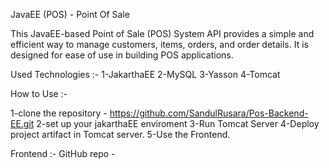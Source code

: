JavaEE (POS) - Point Of Sale

This JavaEE-based Point of Sale (POS) System API provides a simple and efficient way to manage customers, items, orders, and order details. It is designed for ease of use in building POS applications.

Used Technologies :-
 1-JakarthaEE
 2-MySQL
 3-Yasson
 4-Tomcat

How to Use :-

 1-clone the repository - https://github.com/SandulRusara/Pos-Backend-EE.git
 2-set up your jakarthaEE enviroment
 3-Run Tomcat Server
 4-Deploy project artifact in Tomcat server. 
 5-Use the Frontend.

Frontend :-
 GitHub repo - 
        

